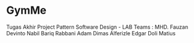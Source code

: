 # GymMe
Tugas Akhir Project Pattern Software Design - LAB
Teams :
MHD. Fauzan Devinto
Nabil Bariq Rabbani
Adam Dimas Alferizle
Edgar Doli Matius
